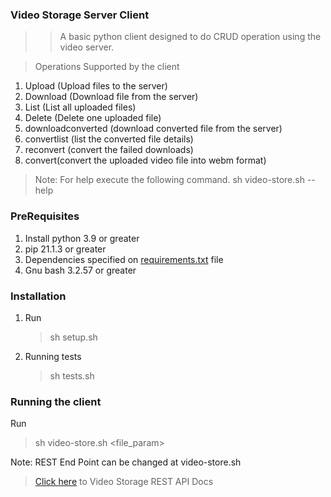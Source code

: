 ### Video Storage Server Client

> > A basic python client designed to do CRUD operation using the video server.

> Operations Supported by the client

1. Upload  (Upload files to the server)
2. Download  (Download file from the server)
3. List (List all uploaded files)
4. Delete (Delete one uploaded file)
5. downloadconverted (download converted file from the server)
6. convertlist (list the converted file details)
7. reconvert (convert the failed downloads)
8. convert(convert the uploaded video file into webm format)

> Note: For help execute the following command.
> sh video-store.sh --help

### PreRequisites

1. Install python 3.9 or greater
2. pip 21.1.3 or greater
3. Dependencies specified on [requirements.txt](requirements.txt) file
1. Gnu bash 3.2.57 or greater

### Installation

1. Run
   > sh setup.sh
2. Running tests
   > sh tests.sh

### Running the client

Run
> sh video-store.sh  <action> <file_param>

Note: REST End Point can be changed at video-store.sh


> [Click here]() to Video Storage REST API Docs